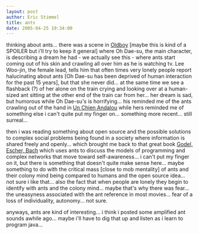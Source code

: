 ```yaml
---
layout: post
author: Eric Stimmel
title: ants
date: 2005-04-25 19:34:00
--- 
```



thinking about ants... there was a scene in [Oldboy][] [maybe this is kind of a SPOILER but i'll try to keep it general] where Oh Dae-su, the main character, is describing a dream he had - we actually see this - where ants start coming out of his skin and crawling all over him as he is watching tv. Lee Woo-jin, the female lead, tells him that often times very lonely people report halucinating about ants [Oh Dae-su has been deprived of human interaction for the past 15 years], but that she never did... at the same time we see a flashback (?) of her alone on the train crying and looking over at a human-sized ant sitting at the other end of the train car from her... her dream is sad, but humorous while Oh Dae-su's is horrifying... his reminded me of the ants crawling out of the hand in [Un Chien Andalou][] while hers reminded me of something else i can't quite put my finger on... something more recent... still surreal...

then i was reading something about open source and the possible solutions to complex social problems being found in a society where information is shared freely and openly... which brought me back to that great book [Godel, Escher, Bach][] which uses ants to discuss the models of programming and complex networks that move toward self-awareness... i can't put my finger on it, but there is something that doesn't quite make sense here... maybe something to do with the critical mass [close to mob mentality] of ants and their colony mind being compared to humans and the open source idea... not sure i like that... also the fact that when people are lonely they begin to identify with ants and the colony mind... maybe that's why there was fear... the uneasyness associated with the ant reference in most movies... fear of a loss of individuality, autonomy... not sure.

anyways, ants are kind of interesting... i think i posted some amplified ant sounds awhile ago... maybe i'll have to dig that up and listen as i learn to program java...

  [Oldboy]: http://films.tartanfilmsusa.com/oldboy
  [Un Chien Andalou]: http://www.imdb.com/title/tt0020530
  [Godel, Escher, Bach]: http://www.amazon.com/exec/obidos/tg/detail/-/0465026567/qid=1114473362/sr=8-1/ref=pd_csp_1/002-6897893-7312055?v=glance&s=books&n=507846

